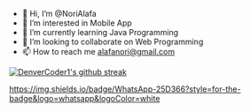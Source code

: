 - 👋 Hi, I’m @NoriAlafa
- 👀 I’m interested in Mobile App
- 🌱 I’m currently learning Java Programming
- 💞️ I’m looking to collaborate on Web Programming
- 📫 How to reach me alafanori@gmail.com


[![DenverCoder1's github streak](https://github-readme-streak-stats.herokuapp.com/?user=NoriAlafa&theme=blue-green)](https://github.com/DenverCoder1/github-readme-streak-stats)

https://img.shields.io/badge/WhatsApp-25D366?style=for-the-badge&logo=whatsapp&logoColor=white
<!---
NoriAlafa/NoriAlafa is a ✨ special ✨ repository because its `README.md` (this file) appears on your GitHub profile.
You can click the Preview link to take a look at your changes.
--->
